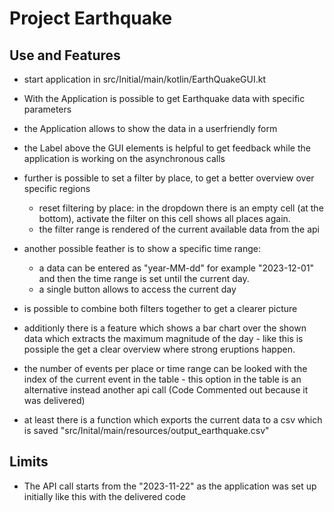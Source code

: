 # Project Earthquake

## Use and Features
- start application in src/Initial/main/kotlin/EarthQuakeGUI.kt

- With the Application is possible to get Earthquake data with specific parameters
- the Application allows to show the data in a userfriendly form
- the Label above the GUI elements is helpful to get feedback while the application is working on the asynchronous calls
- further is possible to set a filter by place, to get a better overview over specific regions 
  - reset filtering by place: in the dropdown there is an empty cell (at the bottom), activate the filter on this cell shows all places again.
  - the filter range is rendered of the current available data from the api
- another possible feather is to show a specific time range:
  - a data can be entered as "year-MM-dd" for example "2023-12-01" and then the time range is set until the current day.
  - a single button allows to access the current day 
- is possible to combine both filters together to get a clearer picture

- additionly there is a feature which shows a bar chart over the shown data which extracts the maximum magnitude of the day - like this is possiple the get a clear overview where strong eruptions happen. 
- the number of events per place or time range can be looked with the index of the current event in the table - this option in the table is an alternative instead another api call (Code Commented out because it was delivered)
- at least there is a function which exports the current data to a csv which is saved "src/Inital/main/resources/output_earthquake.csv"

## Limits
- The API call starts from the "2023-11-22" as the application was set up initially like this with the delivered code 

